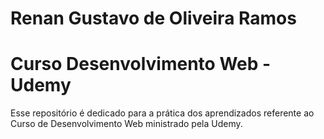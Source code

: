 # Renan Gustavo de Oliveira Ramos

# Curso Desenvolvimento Web - Udemy

Esse repositório é dedicado para a prática dos aprendizados referente ao Curso de Desenvolvimento Web ministrado pela Udemy.